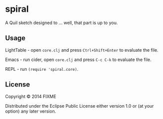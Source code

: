 # spiral

A Quil sketch designed to ... well, that part is up to you.

## Usage

LightTable - open `core.clj` and press `Ctrl+Shift+Enter` to evaluate the file.

Emacs - run cider, open `core.clj` and press `C-c C-k` to evaluate the file.

REPL - run `(require 'spiral.core)`.

## License

Copyright © 2014 FIXME

Distributed under the Eclipse Public License either version 1.0 or (at
your option) any later version.
